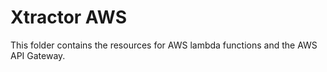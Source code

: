 # Xtractor AWS 

This folder contains the resources for AWS lambda functions and the AWS API Gateway.